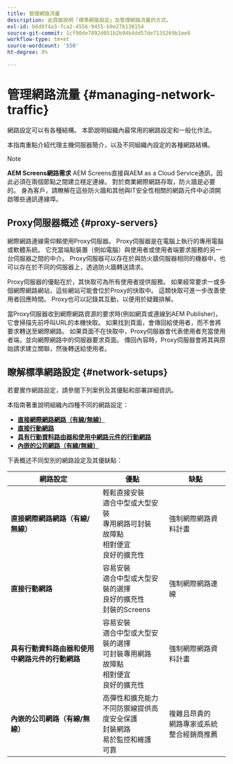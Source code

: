 ```yaml
---
title: 管理網路流量
description: 此頁面說明「標準網路設定」及管理網路流量的方式。
exl-id: b6d8f4a3-fca2-4556-9455-b9e27b138154
source-git-commit: 1cf90de7892d051b2b94b4dd57de7135269b1ee8
workflow-type: tm+mt
source-wordcount: '550'
ht-degree: 0%

---
```


# 管理網路流量 {#managing-network-traffic}

網路設定可以有各種結構。 本節說明組織內最常用的網路設定和一般化作法。

本指南重點介紹代理主機伺服器簡介，以及不同組織內設定的各種網路結構。

>[!NOTE]
>**AEM Screens網路需求**
>AEM Screens直接與AEM as a Cloud Service通訊，因此必須在兩個節點之間建立穩定連線。 對於商業網際網路存取，防火牆是必要的。 身為客戶，請瞭解在這些防火牆和其他與IT安全性相關的網路元件中必須開啟哪些通訊連線埠。

## Proxy伺服器概述 {#proxy-servers}

網際網路連線需仰賴使用Proxy伺服器。 Proxy伺服器是在電腦上執行的專用電腦或軟體系統。 它充當端點裝置（例如電腦）與使用者或使用者端要求服務的另一台伺服器之間的中介。 Proxy伺服器可以存在於與防火牆伺服器相同的機器中，也可以存在於不同的伺服器上，透過防火牆轉送請求。

Proxy伺服器的優點在於，其快取可為所有使用者提供服務。 如果經常要求一或多個網際網路網站，這些網站可能會位於Proxy的快取中。 這類快取可進一步改善使用者回應時間。 Proxy也可以記錄其互動，以便用於疑難排解。

當Proxy伺服器收到網際網路資源的要求時(例如網頁或連線到AEM Publisher)，它會掃描先前呼叫URL的本機快取。 如果找到頁面，會傳回給使用者，而不會將要求轉送至網際網路。 如果頁面不在快取中，Proxy伺服器會代表使用者充當使用者端，並向網際網路中的伺服器要求頁面。 傳回內容時，Proxy伺服器會將其與原始請求建立關聯，然後轉送給使用者。

## 瞭解標準網路設定 {#network-setups}

若要實作網路設定，請參閱下列案例及其優點和部署詳細資訊。

本指南著重說明組織內四種不同的網路設定：

* **[直接網際網路網路（有線/無線）](/help/using/direct-internet-network.md)**
* **[直接行動網路](/help/using/mobile-network.md)**
* **[具有行動資料路由器和使用中網路元件的行動網路](/help/using/mobile-network-router.md)**
* **[內嵌的公司網路（有線/無線）](/help/using/enclosed-corporate-network.md)**

下表概述不同型別的網路設定及其優缺點：

| 網路設定 | 優點 | 缺點 |
|--- |--- |--- |
| **直接網際網路網路（有線/無線）** | 輕鬆直接安裝<br>適合中型或大型安裝<br>專用網路可封裝<br>故障點<br>相對便宜<br>良好的擴充性 | 強制網際網路資料計畫 |
| **直接行動網路** | 容易安裝<br>適合中型或大型安裝的選擇<br>良好的擴充性<br>封裝的Screens | 強制網際網路連線 |
| **具有行動資料路由器和使用中網路元件的行動網路** | 容易安裝<br>適合中型或大型安裝的選擇<br>可封裝專用網路<br>故障點<br>相對便宜<br>良好的擴充性 | 強制網際網路資料計畫 |
| **內嵌的公司網路（有線/無線）** | 高彈性和擴充能力<br>不同防禦線提供高度安全保護<br>封裝網路<br>易於監控和維護<br>可靠 | 複雜且昂貴的<br>網路專家或系統整合經銷商推薦 |

